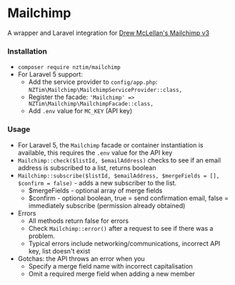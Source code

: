 # Mailchimp

A wrapper and Laravel integration for [Drew McLellan's Mailchimp v3](https://github.com/drewm/mailchimp-api/blob/api-v3/src/MailChimp.php)
 
### Installation

- `composer require nztim/mailchimp`
- For Laravel 5 support:
    - Add the service provider to `config/app.php`: `NZTim\Mailchimp\MailchimpServiceProvider::class,`
    - Register the facade: `'Mailchimp' => NZTim\Mailchimp\MailchimpFacade::class,`
    - Add `.env` value for `MC_KEY` (API key)
    
### Usage
- For Laravel 5, the `Mailchimp` facade or container instantiation is available, this requires the `.env` value for the API key
- `Mailchimp::check($listId, $emailAddress)` checks to see if an email address is subscribed to a list, returns boolean
- `Mailchimp::subscribe($listId, $emailAddress, $mergeFields = [], $confirm = false)` - adds a new subscriber to the list. 
    - $mergeFields - optional array of merge fields
    - $confirm - optional boolean, true = send confirmation email, false = immediately subscribe (permission already obtained) 
- Errors
    - All methods return false for errors
    - Check `Mailchimp::error()` after a request to see if there was a problem.  
    - Typical errors include networking/communications, incorrect API key, list doesn't exist
- Gotchas: the API throws an error when you
    - Specify a merge field name with incorrect capitalisation
    - Omit a required merge field when adding a new member 
